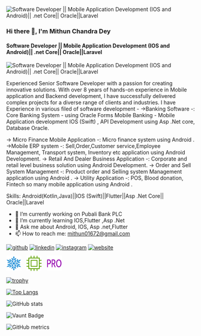 ![Software Developer || Mobile Application Development (IOS and Android)|| .net Core|| Oracle||Laravel](https://media.licdn.com/dms/image/D5616AQF9fBLvUR9AXA/profile-displaybackgroundimage-shrink_350_1400/0/1711805659706?e=1717027200&v=beta&t=uYTATV8GoJTZmC_GjKkVhcs0qKNrYD08iHcQeSL6V7w)

### Hi there 👋,  I'm Mithun Chandra Dey
#### Software Developer || Mobile Application Development (IOS and Android)|| .net Core|| Oracle||Laravel
![Software Developer || Mobile Application Development (IOS and Android)|| .net Core|| Oracle||Laravel](https://media.licdn.com/dms/image/D5616AQF9fBLvUR9AXA/profile-displaybackgroundimage-shrink_350_1400/0/1711805659706?e=1717027200&v=beta&t=uYTATV8GoJTZmC_GjKkVhcs0qKNrYD08iHcQeSL6V7w)

Experienced Senior Software Developer with a passion for creating innovative solutions. With over 8 years of hands-on experience in Mobile application and Backend  development, I have successfully delivered complex projects for a diverse range of clients and industries.
I have Experience in various filed of software development -
 ->Banking Software -: Core Banking System - using Oracle Forms 
                                        Mobile Banking - Mobile Application development  IOS (Swift) , API   Development using Asp .Net core, Database  Oracle.
               
-> Micro Finance Mobile Application -: Micro finance system using Android .
->Mobile ERP system -: Sell,Order,Customer service,Employee Management,  Transport system, Inventory etc application using Android Development.
-> Retail And Dealer Business Application -: Corporate and retail level business solution using Android Development.
-> Order and Sell System Management -: Product order and Selling system Management application using Android .
-> Utility Application -: POS, Blood donation, Fintech so many  mobile application using Android .

Skills: Android(Kotlin,Java)||IOS (Swift)||Flutter||Asp .Net Core|| Oracle||Laravel 

- 🔭 I’m currently working on Pubali Bank PLC 
- 🌱 I’m currently learning IOS,Flutter ,Asp .Net 
- 💬 Ask me about Android, IOS, Asp .net,Flutter 
- 📫 How to reach me: mithun01672@gmail.com 


[<img src='https://cdn.jsdelivr.net/npm/simple-icons@3.0.1/icons/github.svg' alt='github' height='40'>](https://github.com/https://github.com/maddymithun)  [<img src='https://cdn.jsdelivr.net/npm/simple-icons@3.0.1/icons/linkedin.svg' alt='linkedin' height='40'>](https://www.linkedin.com/in/mithunchandradey/)  [<img src='https://cdn.jsdelivr.net/npm/simple-icons@3.0.1/icons/instagram.svg' alt='instagram' height='40'>](https://www.instagram.com/meady.mithun/)  [<img src='https://cdn.jsdelivr.net/npm/simple-icons@3.0.1/icons/icloud.svg' alt='website' height='40'>](https://sites.google.com/view/mithunstation/)  

<a href='https://archiveprogram.github.com/'><img src='https://raw.githubusercontent.com/acervenky/animated-github-badges/master/assets/acbadge.gif' width='40' height='40'></a> <a href='https://docs.github.com/en/developers'><img src='https://raw.githubusercontent.com/acervenky/animated-github-badges/master/assets/devbadge.gif' width='40' height='40'></a> <a href='https://github.com/pricing'><img src='https://raw.githubusercontent.com/acervenky/animated-github-badges/master/assets/pro.gif' width='40' height='40'></a> 

[![trophy](https://github-profile-trophy.vercel.app/?username=https://github.com/maddymithun)](https://github.com/ryo-ma/github-profile-trophy)

[![Top Langs](https://github-readme-stats.vercel.app/api/top-langs/?username=https://github.com/maddymithun)](https://github.com/anuraghazra/github-readme-stats)

![GitHub stats](https://github-readme-stats.vercel.app/api?username=https://github.com/maddymithun&show_icons=true&count_private=true)  

![Vaunt Badge](https://api.vaunt.dev/v1/github/entities/https://github.com/maddymithun/contributions?format=svg&private=true)  

![GitHub metrics](https://metrics.lecoq.io/https://github.com/maddymithun)  

